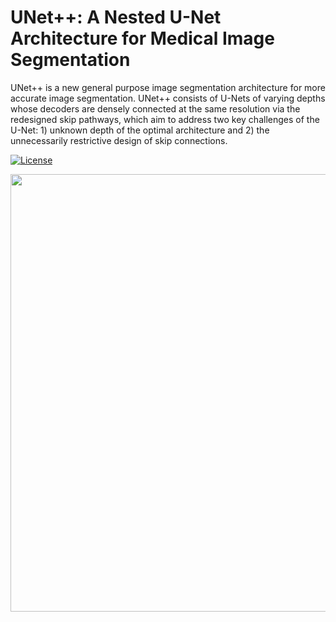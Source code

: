 # UNet++: A Nested U-Net Architecture for Medical Image Segmentation

UNet++ is a new general purpose image segmentation architecture for more accurate image segmentation. UNet++ consists of U-Nets of varying depths whose decoders are densely connected at the same resolution via the redesigned skip pathways, which aim to address two key challenges of the U-Net: 1) unknown depth of the optimal architecture and 2) the unnecessarily restrictive design of skip connections.

[![License](http://img.shields.io/:license-mit-green.svg?style=flat-square)](http://badges.mit-license.org)
<p align="center">
  <img src="https://github.com/CodeAndChoke/UnetPlusPlus/blob/master/images/figure.png" width="700"/>
</p>